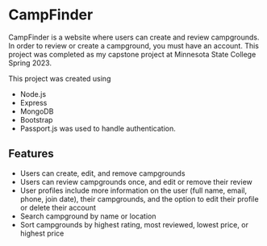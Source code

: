 # CampFinder

CampFinder is a website where users can create and review campgrounds. In order to review or create a campground, you must have an account. This project was completed as my capstone project at Minnesota State College Spring 2023.

This project was created using

- Node.js
- Express
- MongoDB
- Bootstrap
- Passport.js was used to handle authentication.

## Features

- Users can create, edit, and remove campgrounds
- Users can review campgrounds once, and edit or remove their review
- User profiles include more information on the user (full name, email, phone, join date), their campgrounds, and the option to edit their profile or delete their account
- Search campground by name or location
- Sort campgrounds by highest rating, most reviewed, lowest price, or highest price
